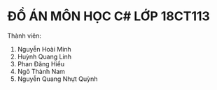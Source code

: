 # ĐỒ ÁN MÔN HỌC C# LỚP 18CT113
Thành viên:
  1. Nguyễn Hoài Minh
  2. Huỳnh Quang Linh
  3. Phan Đăng Hiểu
  4. Ngô Thành Nam
  5. Nguyễn Quang Nhựt Quỳnh
